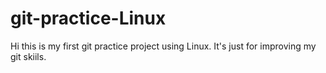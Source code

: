 # git-practice-Linux

Hi this is my first git practice project using Linux.
It's just for improving my git skiils.
